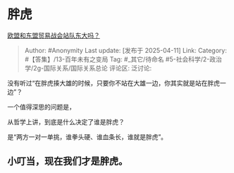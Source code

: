 # 胖虎
[欧盟和东盟贸易战会站队东大吗？](https://www.zhihu.com/question/1893648654243461020/answer/1893983292514075348)

> Author: #Anonymity
> Last update: [发布于 2025-04-11]
> Link:
> Category: #【答集】/13-百年未有之变局 
> Tag: #_其它/待命名 #5-社会科学/2-政治学/2g-国际关系/国际关系总论 
> 评论区:
> 泛讨论:

没有听过“在胖虎揍大雄的时候，只要你不站在大雄一边，你其实就是站在胖虎一边”？

一个值得深思的问题是，

从哲学上讲，到底是什么决定了谁是胖虎？

是“两方一对一单挑，谁拳头硬、谁血条长，谁就是胖虎”。

## **小叮当，现在我们才是胖虎**。
